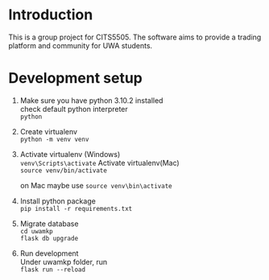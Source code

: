 # Introduction
This is a group project for CITS5505. The software aims to provide a trading platform and community for UWA students.

# Development setup
1. Make sure you have python 3.10.2 installed  
   check default python interpreter  
   `python`

2. Create virtualenv  
   `python -m venv venv`  

3. Activate virtualenv (Windows)  
   `venv\Scripts\activate`
   Activate virtualenv(Mac)  
   `source venv/bin/activate`

   on Mac maybe use `source venv\bin\activate`

4. Install python package  
   `pip install -r requirements.txt`  

5. Migrate database  
   `cd uwamkp`  
   `flask db upgrade`

6. Run development  
   Under uwamkp folder, run  
   `flask run --reload`   
